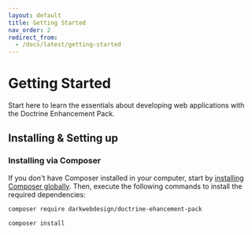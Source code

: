 ```yaml
---
layout: default
title: Getting Started
nav_order: 2
redirect_from:
  - /docs/latest/getting-started
---
```


# Getting Started

Start here to learn the essentials about developing web applications with the Doctrine Enhancement Pack.

## Installing & Setting up

### Installing via Composer

If you don't have Composer installed in your computer, start by [installing Composer globally](https://getcomposer.org/). Then,
execute the following commands to install the required dependencies:

```bash
composer require darkwebdesign/doctrine-ehancement-pack
```

```bash
composer install
```
